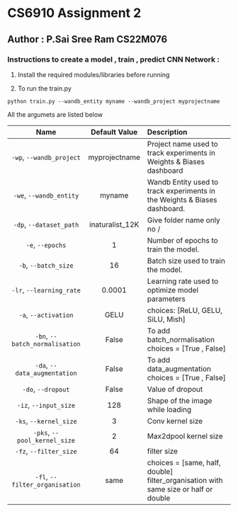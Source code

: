 # CS6910 Assignment 2
## Author : P.Sai Sree Ram CS22M076
### Instructions to create a model , train , predict CNN Network :
1. Install the required modules/libraries before running

2. To run the train.py
 ```
python train.py --wandb_entity myname --wandb_project myprojectname
 ```
All the argumets are listed below 

| Name | Default Value | Description |
| :---: | :----------: | :--------|
| `-wp`, `--wandb_project` | myprojectname | Project name used to track experiments in Weights & Biases dashboard |
| `-we`, `--wandb_entity` | myname | Wandb Entity used to track experiments in the Weights & Biases dashboard. |
| `-dp`, `--dataset_path` | inaturalist_12K | Give folder name only no / |
| `-e`, `--epochs` | 1 | Number of epochs to train the model. |
| `-b`, `--batch_size` | 16 | Batch size used to train the model. |
| `-lr`, `--learning_rate` | 0.0001 | Learning rate used to optimize model parameters |
| `-a`, `--activation`| GELU | choices: [ReLU, GELU, SiLU, Mish] |
| `-bn`, `--batch_normalisation` | False | To add batch_normalisation choices = [True , False] |
| `-da`, `--data_augmentation` | False | To add data_augmentation choices = [True , False] |
| `-do`, `--dropout` | False | Value of dropout |
| `-iz`, `--input_size` | 128 | Shape of the image while loading|
| `-ks`, `--kernel_size` | 3 | Conv kernel size |
| `-pks`, `--pool_kernel_size` | 2 | Max2dpool kernel size |
| `-fz`, `--filter_size` | 64 | filter size |
| `-fl`, `--filter_organisation` | same | choices = [same, half, double] filter_organisation with same size or half or double |

